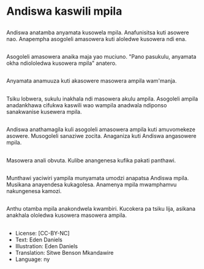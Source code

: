 # Andiswa kaswili mpila

##
Andiswa anatamba anyamata kusowela mpila. Anafunisitsa kuti asowere nao. Anapempha asogoleli amasowera kuti aloledwe kusowera ndi ena.

##
Asogoleli amasowera anaika maja yao muciuno. "Pano pasukulu, anyamata okha ndiololedwa kusowera mpila" anatero.

##
Anyamata anamuuza kuti akasowere masowera ampila wam'manja.

##
Tsiku lobwera, sukulu inakhala ndi masowera akulu ampila. Asogoleli ampila anadankhawa cifukwa kaswili wao wampila anadwala ndiponso sanakwanise kusewera mpila.

##
Andiswa anathamagila kuli asogoleli amasowera ampila kuti amuvomekeze asowere. Musogoleli sanaziwe zocita. Anaganiza kuti Andiswa angasowere mpila.

##
Masowera anali obvuta. Kulibe anangenesa kufika pakati panthawi.

##
Munthawi yaciwiri yampila munyamata umodzi anapatsa Andiswa mpila. Musikana anayendesa kukagolesa. Anamenya mpila mwamphamvu nakungenesa kamozi.

##
Anthu otamba mpila anakondwela kwambiri. Kucokera pa tsiku lija, asikana anakhala ololedwa kusowera masowera ampila.

##
* License: [CC-BY-NC]
* Text: Eden Daniels
* Illustration: Eden Daniels
* Translation: Sitwe Benson Mkandawire
* Language: ny
